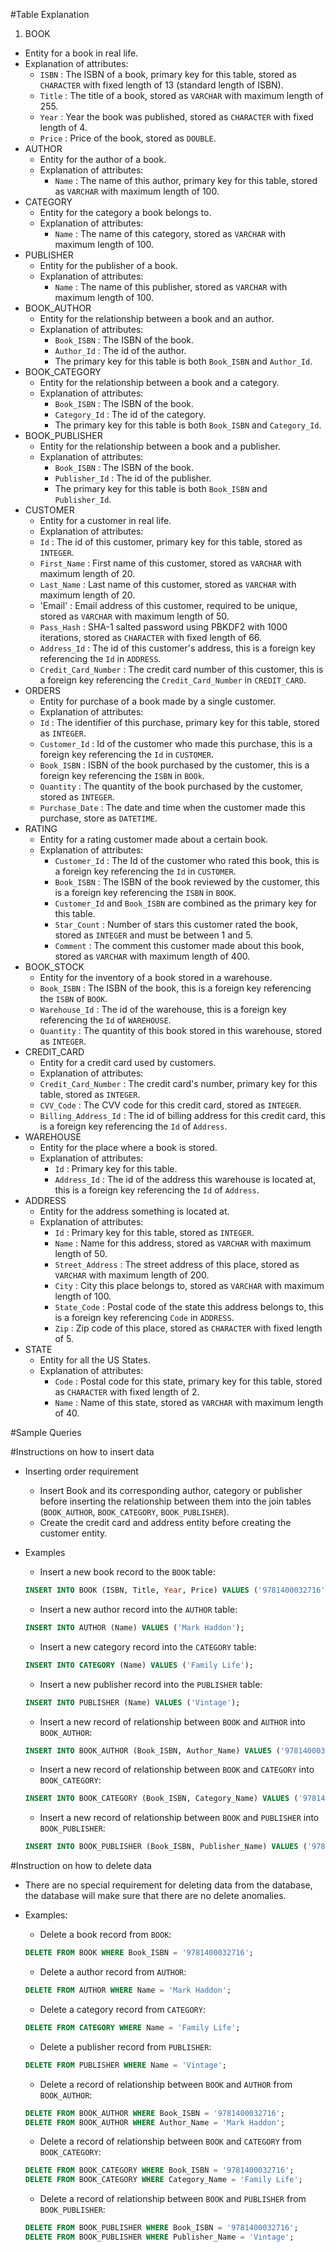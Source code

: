 #Table Explanation
1. BOOK
  - Entity for a book in real life.
  - Explanation of attributes:
    - `ISBN` : The ISBN of a book, primary key for this table, stored as `CHARACTER` with fixed length of 13 (standard length of ISBN).
    - `Title` : The title of a book, stored as `VARCHAR` with maximum length of 255.
    - `Year` : Year the book was published, stored as `CHARACTER` with fixed length of 4.
    - `Price` : Price of the book, stored as `DOUBLE`.
- AUTHOR
  - Entity for the author of a book.
  - Explanation of attributes:
    - `Name` : The name of this author, primary key for this table, stored as `VARCHAR` with maximum length of 100.
- CATEGORY
  - Entity for the category a book belongs to.
  - Explanation of attributes:
    - `Name` : The name of this category, stored as `VARCHAR` with maximum length of 100.
- PUBLISHER
  - Entity for the publisher of a book.
  - Explanation of attributes:
    - `Name` : The name of this publisher, stored as `VARCHAR` with maximum length of 100.
- BOOK_AUTHOR
  - Entity for the relationship between a book and an author.
  - Explanation of attributes:
    - `Book_ISBN` : The ISBN of the book.
    - `Author_Id` : The id of the author.
    - The primary key for this table is both `Book_ISBN` and `Author_Id`.
- BOOK_CATEGORY
  - Entity for the relationship between a book and a category.
  - Explanation of attributes:
    - `Book_ISBN` : The ISBN of the book.
    - `Category_Id` : The id of the category.
    - The primary key for this table is both `Book_ISBN` and `Category_Id`.
- BOOK_PUBLISHER
  - Entity for the relationship between a book and a publisher.
  - Explanation of attributes:
    - `Book_ISBN` : The ISBN of the book.
    - `Publisher_Id` : The id of the publisher.
    - The primary key for this table is both `Book_ISBN` and `Publisher_Id`.
- CUSTOMER
  - Entity for a customer in real life.
  - Explanation of attributes:
   - `Id` : The id of this customer, primary key for this table, stored as `INTEGER`.
   - `First_Name` : First name of this customer, stored as `VARCHAR` with maximum length of 20.
   - `Last_Name` : Last name of this customer, stored as `VARCHAR` with maximum length of 20.
   - 'Email' : Email address of this customer, required to be unique, stored as `VARCHAR` with maximum length of 50.
   - `Pass_Hash` : SHA-1 salted password using PBKDF2 with 1000 iterations, stored as `CHARACTER` with fixed length of 66.
   - `Address_Id` : The id of this customer's address, this is a foreign key referencing the `Id` in `ADDRESS`.
   - `Credit_Card_Number` : The credit card number of this customer, this is a foreign key referencing the `Credit_Card_Number` in `CREDIT_CARD`.
- ORDERS
  - Entity for purchase of a book made by a single customer.
  - Explanation of attributes:
   - `Id` : The identifier of this purchase, primary key for this table, stored as `INTEGER`.
   - `Customer_Id` : Id of the customer who made this purchase, this is a foreign key referencing the `Id` in `CUSTOMER`.
   - `Book_ISBN` : ISBN of the book purchased by the customer, this is a foreign key referencing the `ISBN` in `BOOk`.
   - `Quantity` : The quantity of the book purchased by the customer, stored as `INTEGER`.
   - `Purchase_Date` : The date and time when the customer made this purchase, store as `DATETIME`.
- RATING
  - Entity for a rating customer made about a certain book.
  - Explanation of attributes:
    - `Customer_Id` : The Id of the customer who rated this book, this is a foreign key referencing the `Id` in `CUSTOMER`.
    - `Book_ISBN` : The ISBN of the book reviewed by the customer, this is a foreign key referencing the `ISBN` in `BOOK`.
    - `Customer_Id` and `Book_ISBN` are combined as the primary key for this table.
    - `Star_Count` : Number of stars this customer rated the book, stored as `INTEGER` and must be between 1 and 5.
    - `Comment` : The comment this customer made about this book, stored as `VARCHAR` with maximum length of 400.
- BOOK_STOCK
  - Entity for the inventory of a book stored in a warehouse.
  - `Book_ISBN` : The ISBN of the book, this is a foreign key referencing the `ISBN` of `BOOK`.
  - `Warehouse_Id` : The id of the warehouse, this is a foreign key referencing the `Id` of `WAREHOUSE`.
  - `Quantity` : The quantity of this book stored in this warehouse, stored as `INTEGER`.
- CREDIT_CARD
  - Entity for a credit card used by customers.
  - Explanation of attributes:
   - `Credit_Card_Number` : The credit card's number, primary key for this table, stored as `INTEGER`.
   - `CVV_Code` : The CVV code for this credit card, stored as `INTEGER`.
   - `Billing_Address_Id` : The id of billing address for this credit card, this is a foreign key referencing the `Id` of `Address`.
- WAREHOUSE
  - Entity for the place where a book is stored.
  - Explanation of attributes:
    - `Id` : Primary key for this table.
    - `Address_Id` : The id of the address this warehouse is located at, this is a foreign key referencing the `Id` of `Address`.
- ADDRESS
  - Entity for the address something is located at.
  - Explanation of attributes:
    - `Id` : Primary key for this table, stored as `INTEGER`.
    - `Name` : Name for this address, stored as `VARCHAR` with maximum length of 50.
    - `Street_Address` : The street address of this place, stored as `VARCHAR` with maximum length of 200.
    - `City` : City this place belongs to, stored as `VARCHAR` with maximum length of 100.
    - `State_Code` : Postal code of the state this address belongs to, this is a foreign key referencing `Code` in `ADDRESS`.
    - `Zip` : Zip code of this place, stored as `CHARACTER` with fixed length of 5.
- STATE
  - Entity for all the US States.
  - Explanation of attributes:
    - `Code` : Postal code for this state, primary key for this table, stored as `CHARACTER` with fixed length of 2.
    - `Name` : Name of this state, stored as `VARCHAR` with maximum length of 40.

#Sample Queries

#Instructions on how to insert data
- Inserting order requirement
  - Insert Book and its corresponding author, category or publisher before inserting the relationship between them into the join tables (`BOOK_AUTHOR`, `BOOK_CATEGORY`,  `BOOK_PUBLISHER`).
  - Create the credit card and address entity before creating the customer entity.
- Examples
  - Insert a new book record to the `BOOK` table:
  ```sql
  INSERT INTO BOOK (ISBN, Title, Year, Price) VALUES ('9781400032716', 'The Curious Incident of the Dog in the Night-Time', '2003', 7.68);
  ```
  - Insert a new author record into the `AUTHOR` table:
  ```sql
  INSERT INTO AUTHOR (Name) VALUES ('Mark Haddon');
  ```
  - Insert a new category record into the `CATEGORY` table:
  ```sql
  INSERT INTO CATEGORY (Name) VALUES ('Family Life');
  ```
  - Insert a new publisher record into the `PUBLISHER` table:
  ```sql
  INSERT INTO PUBLISHER (Name) VALUES ('Vintage');
  ```
  - Insert a new record of relationship between `BOOK` and `AUTHOR` into `BOOK_AUTHOR`:
  ```sql
  INSERT INTO BOOK_AUTHOR (Book_ISBN, Author_Name) VALUES ('9781400032716', 'Mark Haddon');
  ```
  - Insert a new record of relationship between `BOOK` and `CATEGORY` into `BOOK_CATEGORY`:
  ```sql
  INSERT INTO BOOK_CATEGORY (Book_ISBN, Category_Name) VALUES ('9781400032716', 'Family Life');
  ```

  - Insert a new record of relationship between `BOOK` and `PUBLISHER` into `BOOK_PUBLISHER`:
  ```sql
  INSERT INTO BOOK_PUBLISHER (Book_ISBN, Publisher_Name) VALUES ('9781400032716', 'Vintage');
  ```

#Instruction on how to delete data
- There are no special requirement for deleting data from the database, the database will make sure that there are no delete anomalies.
- Examples:
    - Delete a book record from `BOOK`:
    ```sql
    DELETE FROM BOOK WHERE Book_ISBN = '9781400032716';
    ```

    - Delete a author record from `AUTHOR`:
    ```sql
    DELETE FROM AUTHOR WHERE Name = 'Mark Haddon';
    ```

    - Delete a category record from `CATEGORY`:
    ```sql
    DELETE FROM CATEGORY WHERE Name = 'Family Life';
    ```

    - Delete a publisher record from `PUBLISHER`:
    ```sql
    DELETE FROM PUBLISHER WHERE Name = 'Vintage';
    ```

    - Delete a record of relationship between `BOOK` and `AUTHOR` from `BOOK_AUTHOR`:
    ```sql
    DELETE FROM BOOK_AUTHOR WHERE Book_ISBN = '9781400032716';
    DELETE FROM BOOK_AUTHOR WHERE Author_Name = 'Mark Haddon';
    ```
    - Delete a record of relationship between `BOOK` and `CATEGORY` from `BOOK_CATEGORY`:
    ```sql
    DELETE FROM BOOK_CATEGORY WHERE Book_ISBN = '9781400032716';
    DELETE FROM BOOK_CATEGORY WHERE Category_Name = 'Family Life';
    ```

    - Delete a record of relationship between `BOOK` and `PUBLISHER` from `BOOK_PUBLISHER`:
    ```sql
    DELETE FROM BOOK_PUBLISHER WHERE Book_ISBN = '9781400032716';
    DELETE FROM BOOK_PUBLISHER WHERE Publisher_Name = 'Vintage';
    ```
